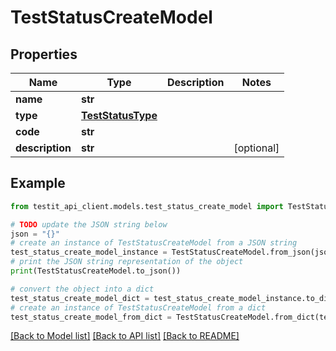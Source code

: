 # TestStatusCreateModel


## Properties

Name | Type | Description | Notes
------------ | ------------- | ------------- | -------------
**name** | **str** |  | 
**type** | [**TestStatusType**](TestStatusType.md) |  | 
**code** | **str** |  | 
**description** | **str** |  | [optional] 

## Example

```python
from testit_api_client.models.test_status_create_model import TestStatusCreateModel

# TODO update the JSON string below
json = "{}"
# create an instance of TestStatusCreateModel from a JSON string
test_status_create_model_instance = TestStatusCreateModel.from_json(json)
# print the JSON string representation of the object
print(TestStatusCreateModel.to_json())

# convert the object into a dict
test_status_create_model_dict = test_status_create_model_instance.to_dict()
# create an instance of TestStatusCreateModel from a dict
test_status_create_model_from_dict = TestStatusCreateModel.from_dict(test_status_create_model_dict)
```
[[Back to Model list]](../README.md#documentation-for-models) [[Back to API list]](../README.md#documentation-for-api-endpoints) [[Back to README]](../README.md)


